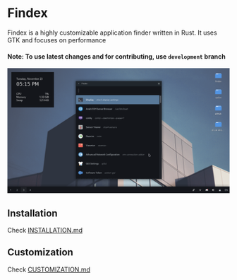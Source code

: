 # Findex

Findex is a highly customizable application finder written in Rust. It uses GTK and focuses on performance
#### Note: To use latest changes and for contributing, use `development` branch

![Screenshot](screenshot.png)

## Installation
Check [INSTALLATION.md](./INSTALLATION.md)

## Customization
Check [CUSTOMIZATION.md](./CUSTOMIZATION.md)
